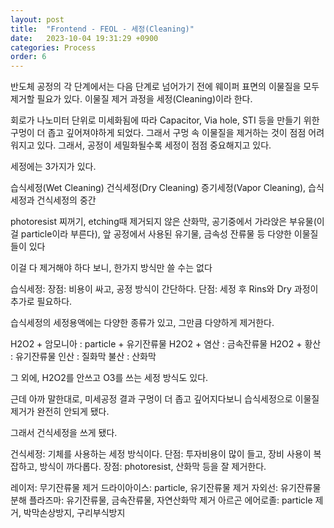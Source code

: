 ```yaml
---
layout: post
title:  "Frontend - FEOL - 세정(Cleaning)"
date:   2023-10-04 19:31:29 +0900
categories: Process
order: 6
---
```


반도체 공정의 각 단계에서는 다음 단계로 넘어가기 전에 웨이퍼 표면의 이물질을 모두 제거할 필요가 있다.
이물질 제거 과정을 세정(Cleaning)이라 한다.


회로가 나노미터 단위로 미세화됨에 따라 Capacitor, Via hole, STI 등을 만들기 위한 구멍이 더 좁고 깊어져야하게 되었다.
그래서 구멍 속 이물질을 제거하는 것이 점점 어려워지고 있다.
그래서, 공정이 세밀화될수록 세정이 점점 중요해지고 있다.

세정에는 3가지가 있다.

습식세정(Wet Cleaning)
건식세정(Dry Cleaning)
증기세정(Vapor Cleaning), 습식세정과 건식세정의 중간

photoresist 찌꺼기, etching때 제거되지 않은 산화막, 공기중에서 가라앉은 부유물(이걸 particle이라 부른다), 앞 공정에서 사용된 유기물, 금속성 잔류물 등 다양한 이물질들이 있다

이걸 다 제거해야 하다 보니, 한가지 방식만 쓸 수는 없다

습식세정:
장점: 비용이 싸고, 공정 방식이 간단하다.
단점: 세정 후 Rins와 Dry 과정이 추가로 필요하다.

습식세정의 세정용액에는 다양한 종류가 있고, 그만큼 다양하게 제거한다.

H2O2 + 암모니아 : particle + 유기잔류물
H2O2 + 염산 : 금속잔류물
H2O2 + 황산 : 유기잔류물
인산 : 질화막
불산 : 산화막

그 외에, H2O2를 안쓰고 O3를 쓰는 세정 방식도 있다.

근데 아까 말한대로, 미세공정 결과 구멍이 더 좁고 깊어지다보니 습식세정으로 이물질 제거가 완전히 안되게 됐다.

그래서 건식세정을 쓰게 됐다.

건식세정:
기체를 사용하는 세정 방식이다.
단점: 투자비용이 많이 들고, 장비 사용이 복잡하고, 방식이 까다롭다.
장점: photoresist, 산화막 등을 잘 제거한다.

레이저: 무기잔류물 제거
드라이아이스: particle, 유기잔류물 제거
자외선: 유기잔류물 분해
플라즈마: 유기잔류물, 금속잔류물, 자연산화막 제거
아르곤 에어로졸: particle 제거, 박막손상방지, 구리부식방지

